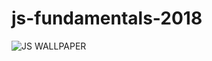 # js-fundamentals-2018

![JS WALLPAPER](https://programaenlinea.net/wp-content/uploads/2019/02/javascript-3.jpg)
